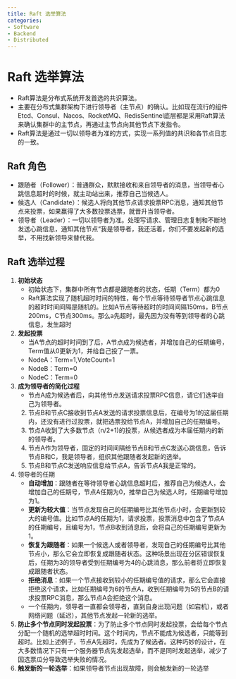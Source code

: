 ```yaml
---
title: Raft 选举算法
categories:
- Software
- Backend
- Distributed
---
```

# Raft 选举算法

- Raft算法是分布式系统开发首选的共识算法。
- 主要在分布式集群架构下进行领导者（主节点）的确认。比如现在流行的组件Etcd、Consul、Nacos、RocketMQ、RedisSentinel底层都是采用Raft算法来确认集群中的主节点，再通过主节点向其他节点下发指令。
- Raft算法是通过一切以领导者为准的方式，实现一系列值的共识和各节点日志的一致。

## Raft 角色

- 跟随者（Follower）：普通群众，默默接收和来自领导者的消息，当领导者心跳信息超时的时候，就主动站出来，推荐自己当候选人。
- 候选人（Candidate）：候选人将向其他节点请求投票RPC消息，通知其他节点来投票，如果赢得了大多数投票选票，就晋升当领导者。
- 领导者（Leader）：一切以领导者为准。处理写请求、管理日志复制和不断地发送心跳信息，通知其他节点“我是领导者，我还活着，你们不要发起新的选举，不用找新领导来替代我。

## Raft 选举过程

1. **初始状态**
    - 初始状态下，集群中所有节点都是跟随者的状态，任期（Term）都为0
    - Raft算法实现了随机超时时间的特性，每个节点等待领导者节点心跳信息的超时时间间隔是随机的。比如A节点等待超时的时间间隔150ms，B节点200ms，C节点300ms。那么a先超时，最先因为没有等到领导者的心跳信息，发生超时
2. **发起投票**
    - 当A节点的超时时间到了后，A节点成为候选者，并增加自己的任期编号，Term值从0更新为1，并给自己投了一票。
    - NodeA：Term=1,VoteCount=1
    - NodeB：Term=0
    - NodeC：Term=0
3. **成为领导者的简化过程**
    - 节点A成为候选者后，向其他节点发送请求投票RPC信息，请它们选举自己为领导者。
    2.  节点B和节点C接收到节点A发送的请求投票信息后，在编号为1的这届任期内，还没有进行过投票，就把选票投给节点A，并增加自己的任期编号。
    3.  节点A收到了大多数节点（n/2+1)的投票，从候选者成为本届任期内的新的领导者。
    4.  节点A作为领导者，固定的时间间隔给节点B和节点C发送心跳信息，告诉节点B和C，我是领导者，组织其他跟随者发起新的选举。
    5.  节点B和节点C发送响应信息给节点A，告诉节点A我是正常的。
4. 领导者的任期
    - **自动增加**：跟随者在等待领导者心跳信息超时后，推荐自己为候选人，会增加自己的任期号，节点A任期为0，推举自己为候选人时，任期编号增加为1。
    - **更新为较大值**：当节点发现自己的任期编号比其他节点小时，会更新到较大的编号值。比如节点A的任期为1，请求投票，投票消息中包含了节点A的任期编号，且编号为1，节点B收到消息后，会将自己的任期编号更新为1。
    - **恢复为跟随者**：如果一个候选人或者领导者，发现自己的任期编号比其他节点小，那么它会立即恢复成跟随者状态。这种场景出现在分区错误恢复后，任期为3的领导者受到任期编号为4的心跳消息，那么前者将立即恢复成跟随者状态。
    - **拒绝消息**：如果一个节点接收到较小的任期编号值的请求，那么它会直接拒绝这个请求，比如任期编号为6的节点A，收到任期编号为5的节点B的请求投票RPC消息，那么节点A会拒绝这个消息。
    - 一个任期内，领导者一直都会领导者，直到自身出现问题（如宕机），或者网络问题（延迟），其他节点发起一轮新的选举。
5. **防止多个节点同时发起投票**：为了防止多个节点同时发起投票，会给每个节点分配一个随机的选举超时时间。这个时间内，节点不能成为候选者，只能等到超时。比如上述例子，节点A先超时，先成为了候选者。这种巧妙的设计，在大多数情况下只有一个服务器节点先发起选举，而不是同时发起选举，减少了因选票瓜分导致选举失败的情况。
6. **触发新的一轮选举**：如果领导者节点出现故障，则会触发新的一轮选举